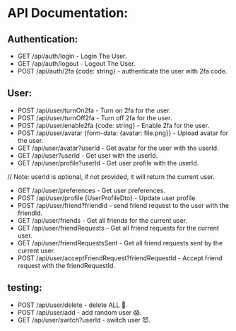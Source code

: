 # API Documentation:

## Authentication:
* GET   /api/auth/login - Login The User.
* GET   /api/auth/logout - Logout The User.
* POST  /api/auth/2fa {code: string} - authenticate the user with 2fa code.

## User:
* POST  /api/user/turnOn2fa - Turn on 2fa for the user.
* POST  /api/user/turnOff2fa - Turn off 2fa for the user.
* POST  /api/user/enable2fa {code: string} - Enable 2fa for the user.
* POST  /api/user/avatar {form-data: {avatar: file.png}} - Upload avatar for the user.
* GET   /api/user/avatar?userId - Get avatar for the user with the userId.
* GET   /api/user?userId - Get user with the userId.
* GET   /api/user/profile?userId - Get user profile with the userId.

// Note: userId is optional, if not provided, it will return the current user.

* GET    /api/user/preferences - Get user preferences.
* POST   /api/user/profile {UserProfileDto} - Update user profile.
* POST   /api/user/friend?friendId - send friend request to the user with the friendId.
* GET    /api/user/friends - Get all friends for the current user.
* GET    /api/user/friendRequests - Get all friend requests for the current user.
* GET    /api/user/friendRequestsSent - Get all friend requests sent by the current user.
* POST   /api/user/acceptFriendRequest?friendRequestId - Accept friend request with the friendRequestId.

## testing:
* POST   /api/user/delete - delete ALL 🤣.
* POST   /api/user/add - add random user 😱.
* GET    /api/user/switch?userId - switch user 😈.